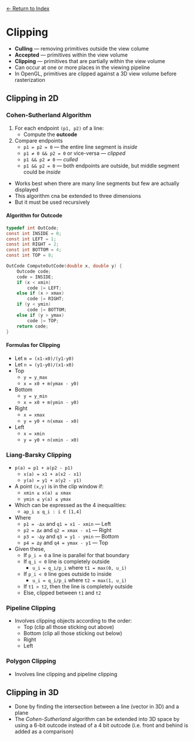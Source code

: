 [← Return to Index](https://github.com/cjmlgrto/fit3088-notes/)

# Clipping

* **Culling** — removing primitives outside the view colume
* **Accepted** — primitives within the view volume
* **Clipping** — primitives that are partially within the view volume
* Can occur at one or more places in the viewing pipeline
* In OpenGL, primitives are clipped against a 3D view volume before rasterization

## Clipping in 2D

### Cohen-Sutherland Algorithm

1. For each endpoint `(p1, p2)` of a line:
	* Compute the **outcode**
2. Compare endpoints
	* `p1 = p2 = 0` — the entire line segment is _inside_
	* `p1 ≠ 0 && p2 = 0` or vice-versa — _clipped_
	* `p1 && p2 ≠ 0` — _culled_
	* `p1 && p2 = 0` — both endpoints are outside, but middle segment could be _inside_

* Works best when there are many line segments but few are actually displayed
* This algorithm cna be extended to three dimensions
* But it must be used recursively

#### Algorithm for Outcode

```c
typedef int OutCode;
const int INSIDE = 0;
const int LEFT = 1;
const int RIGHT = 2;
const int BOTTOM = 4;
const int TOP = 8;

OutCode ComputeOutCode(double x, double y) {
	Outcode code;
	code = INSIDE;
	if (x < xmin)
		code |= LEFT;
	else if (x > xmax)
		code |= RIGHT;
	if (y < ymin)
		code |= BOTTOM;
	else if (y > ymax)
		code |= TOP;
	return code;
}
```

#### Formulas for Clipping

* Let `m = (x1-x0)/(y1-y0)`
* Let `n = (y1-y0)/(x1-x0)`
* Top
	* `y = y_max`
	* `x = x0 + m(ymax - y0)`
* Bottom
	* `y = y_min`
	* `x = x0 + m(ymin - y0)`
* Right
	* `x = xmax`
	* `y = y0 + n(xmax - x0)`
* Left
	* `x = xmin`
	* `y = y0 + n(xmin - x0)`

### Liang-Barsky Clipping

* `p(a) = p1 + a(p2 - p1)`
	* `x(a) = x1 + a(x2 - x1)`
	* `y(a) = y1 + a(y2 - y1)`
* A point `(x,y)` is in the clip window if:
	* `xmin ≤ x(a) ≤ xmax`
	* `ymin ≤ y(a) ≤ ymax`
* Which can be expressed as the 4 inequalities:
	* `ap_i ≤ q_i : i ∈ [1,4]`
* Where
	* `p1 = -∆x` and `q1 = x1 - xmin` — Left
	* `p2 = ∆x` and `q2 = xmax - x1` — Right
	* `p3 = -∆y` and `q3 = y1 - ymin` — Bottom
	* `p4 = ∆y` and `q4 = ymax - y1` — Top
* Given these,
	* If `p_i = 0` a line is parallel for that boundary
	* If `q_i < 0` line is completely outside
		* `u_i = q_i/p_i` where `t1 = max(0, u_i)`
	* If `p_i < 0` line goes outside to inside
		* `u_i = q_i/p_i` where `t2 = max(1, u_i)`
	* If `t1 > t2`, then the line is completely outside
	* Else, clipped between `t1` and `t2`

### Pipeline Clipping

* Involves clipping objects according to the order:
	* Top (clip all those sticking out above)
	* Bottom (clip all those sticking out below)
	* Right
	* Left

### Polygon Clipping

* Involves line clipping and pipeline clipping

## Clipping in 3D

* Done by finding the intersection between a line (vector in 3D) and a plane
* The _Cohen-Sutherland_ algorithm can be extended into 3D space by using a 6-bit outcode instead of a 4 bit outcode (i.e. front and behind is added as a comparison)